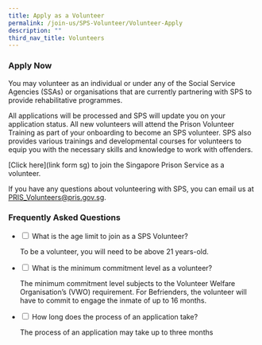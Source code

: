 ```yaml
---
title: Apply as a Volunteer
permalink: /join-us/SPS-Volunteer/Volunteer-Apply
description: ""
third_nav_title: Volunteers
---
```

### Apply Now
You may volunteer as an individual or under any of the Social Service Agencies (SSAs) or organisations that are currently partnering with SPS to provide rehabilitative programmes. 
 
All applications will be processed and SPS will update you on your application status. All new volunteers will attend the Prison Volunteer Training as part of your onboarding to become an SPS volunteer. SPS also provides various trainings and developmental courses for volunteers to equip you with the necessary skills and knowledge to work with offenders.

[Click here](link form sg) to join the Singapore Prison Service as a volunteer.

If you have any questions about volunteering with SPS, you can email us at 
<a href="mailto:PRIS_Volunteers@pris.gov.sg">PRIS_Volunteers@pris.gov.sg</a>.


### Frequently Asked Questions

<ul class="jekyllcodex_accordion">
  <li>
    <input type="checkbox" id="accordion1">
    <label for="accordion1">What is the age limit to join as a SPS Volunteer?</label>
    <div>
      <p>To be a volunteer, you will need to be above 21 years-old.</p>
    </div>
	</li>  
  <li>
    <input type="checkbox" id="accordion2">
    <label for="accordion2">What is the minimum commitment level as a volunteer?
		</label>
    <div>
      <p>The minimum commitment level subjects to the Volunteer Welfare Organisation’s (VWO) requirement. For Befrienders, the volunteer will have to commit to engage the inmate of up to 16 months.</p>
    </div>
  </li>
  <li>
    <input type="checkbox" id="accordion3">
    <label for="accordion3">How long does the process of an application take?</label>
    <div>
      <p>
        The process of an application may take up to three months
      </p>
    </div>
  </li>